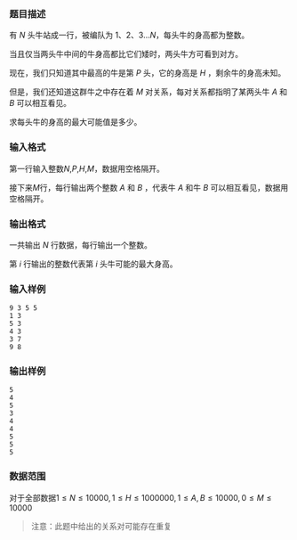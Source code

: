 ### 题目描述
有 $N$ 头牛站成一行，被编队为 $1、2、3…N$，每头牛的身高都为整数。

当且仅当两头牛中间的牛身高都比它们矮时，两头牛方可看到对方。

现在，我们只知道其中最高的牛是第 $P$ 头，它的身高是 $H$ ，剩余牛的身高未知。

但是，我们还知道这群牛之中存在着 $M$ 对关系，每对关系都指明了某两头牛 $A$ 和 $B$ 可以相互看见。

求每头牛的身高的最大可能值是多少。

### 输入格式
第一行输入整数$N$,$P$,$H$,$M$，数据用空格隔开。

接下来$M$行，每行输出两个整数 $A$ 和 $B$ ，代表牛 $A$ 和牛 $B$ 可以相互看见，数据用空格隔开。

### 输出格式
一共输出 $N$ 行数据，每行输出一个整数。

第 $i$ 行输出的整数代表第 $i$ 头牛可能的最大身高。

### 输入样例
```
9 3 5 5
1 3
5 3
4 3
3 7
9 8
```
### 输出样例
```
5
4
5
3
4
4
5
5
5
```
### 数据范围
对于全部数据$1 \leq N \leq 10000,1 \leq H \leq 1000000,1 \leq A,B \leq 10000,0 \leq M \leq 10000$
> 注意：此题中给出的关系对可能存在重复